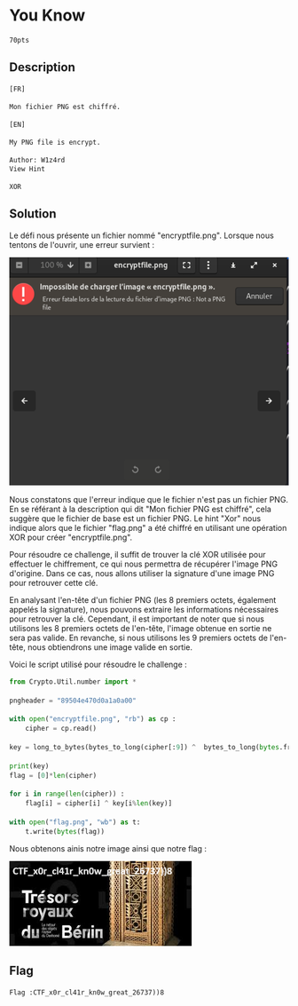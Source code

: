 # You Know
```
70pts
```
## Description
```
[FR]

Mon fichier PNG est chiffré.

[EN]

My PNG file is encrypt.

Author: W1z4rd
View Hint

XOR
```
## Solution
Le défi nous présente un fichier nommé "encryptfile.png". Lorsque nous tentons de l'ouvrir, une erreur survient :

<img src="File\FileYou_Know\erroryouknown.png">

Nous constatons que l'erreur indique que le fichier n'est pas un fichier PNG. En se référant à la description qui dit "Mon fichier PNG est chiffré", cela suggère que le fichier de base est un fichier PNG. Le hint "Xor" nous indique alors que le fichier "flag.png" a été chiffré en utilisant une opération XOR pour créer "encryptfile.png".

Pour résoudre ce challenge, il suffit de trouver la clé XOR utilisée pour effectuer le chiffrement, ce qui nous permettra de récupérer l'image PNG d'origine. Dans ce cas, nous allons utiliser la signature d'une image PNG pour retrouver cette clé.

En analysant l'en-tête d'un fichier PNG (les 8 premiers octets, également appelés la signature), nous pouvons extraire les informations nécessaires pour retrouver la clé. Cependant, il est important de noter que si nous utilisons les 8 premiers octets de l'en-tête, l'image obtenue en sortie ne sera pas valide. En revanche, si nous utilisons les 9 premiers octets de l'en-tête, nous obtiendrons une image valide en sortie.

Voici le script utilisé pour résoudre le challenge :
```python
from Crypto.Util.number import *

pngheader = "89504e470d0a1a0a00"

with open("encryptfile.png", "rb") as cp :
    cipher = cp.read()

key = long_to_bytes(bytes_to_long(cipher[:9]) ^  bytes_to_long(bytes.fromhex(pngheader)))

print(key)
flag = [0]*len(cipher)

for i in range(len(cipher)) :
    flag[i] = cipher[i] ^ key[i%len(key)]

with open("flag.png", "wb") as t:
    t.write(bytes(flag))
```
Nous obtenons ainis notre image ainsi que notre flag : 

<img src="File\FileYou_Know\flag.png">

## Flag 
```
Flag :CTF_x0r_cl41r_kn0w_great_26737))8
```

